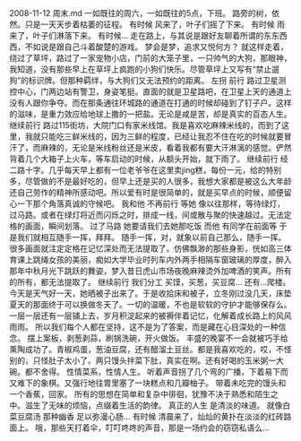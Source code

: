 2008-11-12 周末.md
一如既往的周六，一如既往的5点，下班。
路旁的树，依然。只是一天天步着枯萎的征程。
有时候
风来了，叶子们摇了下来。
有时候
雨来了，叶子们淋落下来。
有时候...
走在路上，与其说是跟好友聊着所谓的东东西西，不如说是跟自己斗着酸楚的游戏。
梦会是梦，追求又悦何方？
就这样走着，绕过了草坪，路过了一家宠物小店，门前的大笼子里，一只帅气的大狗，那眼神，我知道，没有那些早上在草坪上疯跑的小狗们快乐。尽管草坪上又写有“禁止遛狗”的标识牌。但那种羁绊，与大狗们又无法预约的距离。
左拐
前行
路过卫星测控中心，门两边站有警卫，身姿笔挺。直面的就是卫星路吧，在卫星上天的通道上没有人跟你争夺。而在那条通往环城路的通道在打通的时候却碰到了钉子户。这样的滋味，是重力效应给地球上撒的一把盐。无论是咸是苦，却是真实的百态人生。
继续前行
路过115街坊，大院门口有家米线馆。我是喜欢吃麻辣米线的，而到了这里，我就只能吃三鲜米线的，因为三鲜的程度，已经让我忍不住在吃的时候就要冒汗了，而麻辣的，无论是米线粉丝还是米皮，看着我都有要大汗淋漓的感觉。俨然背着几个大箱子上火车，等车启动的时候，从额头开始，就下雨了。
继续前行
经二路十字。几乎每天早上都有一位老爷爷在这里卖jing糕，每份一元，给的特别多，尽管做的不是最好吃的，但早上还是买的人很多，我想大家都是被这么大年龄还自己劳作的精神所感动吧。所以爱有时是很简单的，就是买早点的时候，顺便留心一下那个角落真诚的守候吧。
我和他
不再前行
等她
像以往那样，等待绿灯，过马路。或者在绿灯将近而闪烁之时，排成一线，间或散与聚的快速越过。无法定格的画面，瞬间划落。
过了马路
她要请我们去她那吃饭
而他
有同学在前面等
于是我们就相互随手一挥，拜拜。
随手一挥，对，就象以前自己那么，随手一挥。很多画面就注定定格在记忆深处而无法提取了。仿佛飘渺的那些身影，恍如高三体育课上跳绳女孩的美丽，痴如大学毕业时列车内外两手相隔车窗玻璃的厚度，醉入那年中秋月光下跳跃的舞姿，梦入昔日虎山市场夜晚麻辣烫外加啤酒的笑声。所有的所有，都无法提取了。
继续前行
我们分工
买馍，买葱，买豆腐...
还有...爬楼。
今天是天气好一天，她晒被子出来了。于是收拾床和被子，立冬刚过没几天，床垫夏天的那面终于可以换做冬天了。一切的温暖，不也是软软的守护才能够保存么。一层一层还有一层铺上去，岁月积淀起来的被褥伴着记忆，化解着成长路上的风风雨雨。
所以我们每个人都在坚持，这不是为了答案，而是藏在心目深处的一种信念。
摆上案板，剥葱剥蒜，刷锅洗碗，开火做饭。
丰盛的晚宴不一会就被巧手给熏陶成功了。青椒鸡蛋，葱油豆腐，还有醋溜土豆丝。都是我喜欢吃的，哎，不怪别的，只怪肚子太小了。两只馒头拌菜下肚，真实在啊。还有好喝的玉米粥一大碗。都不舍得。
性情菜系，性情人生。
听着声音拐了几个弯的广播，下着易下而又难下的象棋。又强行地往胃里塞了一块糕点和几瓣柚子。
带着未吃完的馒头和一个香蕉，回家。
所有的思想在简单和复杂中徘徊，犹豫不决于熟悉和陌生之中。滋生了无味的烦恼，点缀着生活的韵律。
真正的人生
是清淡的味道。
就像白菜豆腐汤
那种幽香
足以弥漫心肠...
有时候
清晨来了，灿灿的黄扑在淡淡的红砖路面上。
哦，那些天打着伞，叮叮咚咚的声音，那是一场约会的窃窃私语么...